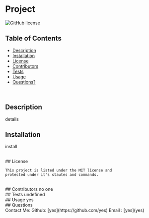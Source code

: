 
# Project
![GitHub license](https://img.shields.io/badge/license-MIT-blue.svg) 



## Table of Contents
- [Description](#description)
- [Installation](#installation)
- [License](#license)
- [Contributors](#contributors)
- [Tests](#tests)
- [Usage](#usage)
- [Questions?](#questions)

<br>

## Description
details
<br>

## Installation
install

<br>
## License

    This project is listed under the MIT license and 
    protected under it's stautes and commands.

    

<br>
## Contributors
no one

<br>
## Tests
undefined

<br>
## Usage
yes

<br>
## Questions
<br>
Contact Me:
Github: [yes](https://github.com/yes) 
Email : [yes](yes)


